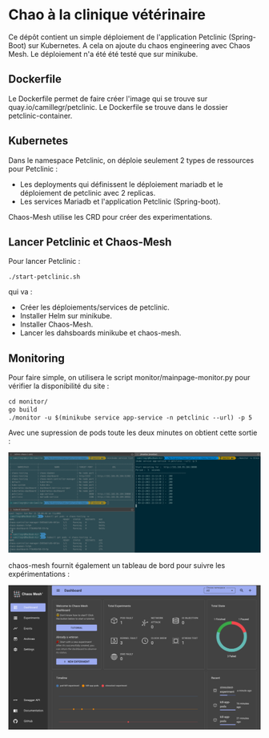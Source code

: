 # Chao à la clinique vétérinaire

Ce dépôt contient un simple déploiement de l'application Petclinic (Spring-Boot) sur Kubernetes. A cela on ajoute du chaos engineering avec Chaos Mesh. Le déploiement n'a été été testé que sur minikube.

## Dockerfile

Le Dockerfile permet de faire créer l'image qui se trouve sur quay.io/camillegr/petclinic. Le Dockerfile se trouve dans le dossier petclinic-container.

## Kubernetes

Dans le namespace Petclinic, on déploie seulement 2 types de ressources pour Petclinic :
* Les deployments qui définissent le déploiement mariadb et le déploiement de petclinic avec 2 replicas.
* Les services Mariadb et l'application Petclinic (Spring-boot).

Chaos-Mesh utilise les CRD pour créer des experimentations.

## Lancer Petclinic et Chaos-Mesh

Pour lancer Petclinic :

```
./start-petclinic.sh
```

qui va :
- Créer les déploiements/services de petclinic.
- Installer Helm sur minikube.
- Installer Chaos-Mesh.
- Lancer les dahsboards minikube et chaos-mesh.

## Monitoring

Pour faire simple, on utilisera le script monitor/mainpage-monitor.py pour vérifier la disponibilité du site :

```
cd monitor/
go build
./monitor -u $(minikube service app-service -n petclinic --url) -p 5
```

Avec une supression de pods toute les deux minutes on obtient cette sortie :

![Sortie du monitor](images/monitor.png)

chaos-mesh fournit également un tableau de bord pour suivre les expérimentations :

![Dashboards Chaos-Mesh](images/chaosmesh.png)
